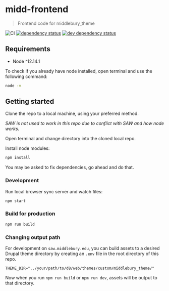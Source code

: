 # midd-frontend

> Frontend code for middlebury_theme

![CI](https://github.com/middlebury/midd-frontend/workflows/CI/badge.svg)
[![dependency status](https://david-dm.org/middlebury/midd-frontend.svg)](https://david-dm.org/middlebury/midd-frontend)
[![dev dependency status](https://david-dm.org/middlebury/midd-frontend/dev-status.svg)](https://david-dm.org/middlebury/midd-frontend?type=dev)

## Requirements

- Node ^12.14.1

To check if you already have node installed, open terminal and use the following command:

```bash
node -v
```

## Getting started

Clone the repo to a local machine, using your preferred method.

_SAW is not used to work in this repo due to conflict with SAW and how node works._

Open terminal and change directory into the cloned local repo.

Install node modules:

```bash
npm install
```

You may be asked to fix dependencies, go ahead and do that.

### Development

Run local browser sync server and watch files:

```bash
npm start
```

### Build for production

```bash
npm run build
```

### Changing output path

For development on `saw.middlebury.edu`, you can build assets to a desired Drupal theme directory by creating an `.env` file in the root directory of this repo.

```
THEME_DIR="../your/path/to/d8/web/themes/custom/middlebury_theme/"
```

Now when you run `npm run build` or `npm run dev`, assets will be output to that directory.
